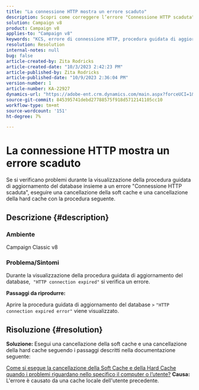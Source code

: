 ```yaml
---
title: "La connessione HTTP mostra un errore scaduto"
description: Scopri come correggere l’errore "Connessione HTTP scaduta" durante la visualizzazione della procedura guidata di aggiornamento del database in Adobe Campaign Classic.
solution: Campaign v8
product: Campaign v8
applies-to: "Campaign v8"
keywords: "KCS, errore di connessione HTTP, procedura guidata di aggiornamento del database, ACC v8"
resolution: Resolution
internal-notes: null
bug: false
article-created-by: Zita Rodricks
article-created-date: "10/3/2023 2:42:23 PM"
article-published-by: Zita Rodricks
article-published-date: "10/9/2023 2:36:04 PM"
version-number: 1
article-number: KA-22927
dynamics-url: "https://adobe-ent.crm.dynamics.com/main.aspx?forceUCI=1&pagetype=entityrecord&etn=knowledgearticle&id=f0bd8a0c-fb61-ee11-be6e-6045bd006268"
source-git-commit: 845395741debd27788575f918d5712141105cc10
workflow-type: tm+mt
source-wordcount: '151'
ht-degree: 7%

---
```


# La connessione HTTP mostra un errore scaduto


Se si verificano problemi durante la visualizzazione della procedura guidata di aggiornamento del database insieme a un errore &quot;Connessione HTTP scaduta&quot;, eseguire una cancellazione della soft cache e una cancellazione della hard cache con la procedura seguente.

## Descrizione {#description}


### <b>Ambiente</b>

Campaign Classic v8



### <b>Problema/Sintomi</b>

Durante la visualizzazione della procedura guidata di aggiornamento del database,  `"HTTP connection expired"` si verifica un errore.

<b>Passaggi da riprodurre:</b>

Aprire la procedura guidata di aggiornamento del database `>`  `"HTTP connection expired error"` viene visualizzato.


## Risoluzione {#resolution}

<b>Soluzione:</b>
Esegui una cancellazione della soft cache e una cancellazione della hard cache seguendo i passaggi descritti nella documentazione seguente:

[Come si esegue la cancellazione della Soft Cache e della Hard Cache quando i problemi riguardano nello specifico il computer o l’utente?](https://experienceleague.adobe.com/docs/campaign-classic/using/getting-started/starting-with-adobe-campaign/faq/faq-campaign-config.html?lang=en#perform-soft-cache-clear)
<b>Causa:</b>
L&#39;errore è causato da una cache locale dell&#39;utente precedente.
